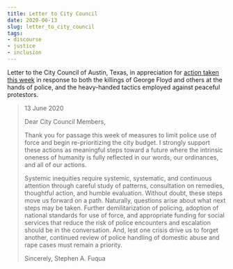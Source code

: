 ```yaml
---
title: Letter to City Council
date: 2020-06-13
slug: letter_to_city_council
tags:
- discourse
- justice
- inclusion
---
```


Letter to the City Council of Austin, Texas, in appreciation for [action taken
this
week](https://www.texastribune.org/2020/06/11/austin-police-reform-budget-cut-george-floyd-protests/)
in response to both the killings of George Floyd and others at the hands of
police, and the heavy-handed tactics employed against peaceful protestors.

> 13 June 2020
>
> Dear City Council Members,
>
> Thank you for passage this week of measures to limit police use of force and
> begin re-prioritizing the city budget. I strongly support these actions as
> meaningful steps toward a future where the intrinsic oneness of humanity is
> fully reflected in our words, our ordinances, and all of our actions.
>
> Systemic inequities require systemic, systematic, and continuous attention
> through careful study of patterns, consultation on remedies, thoughtful
> action, and humble evaluation. Without doubt, these steps move us forward on a
> path. Naturally, questions arise about what next steps may be taken. Further
> demilitarization of policing, adoption of national standards for use of force,
> and appropriate funding for social services that reduce the risk of police
> encounters and escalation should be in the conversation. And, lest one crisis
> drive us to forget another, continued review of police handling of domestic
> abuse and rape cases must remain a priority.
>
> Sincerely,
> Stephen A. Fuqua
